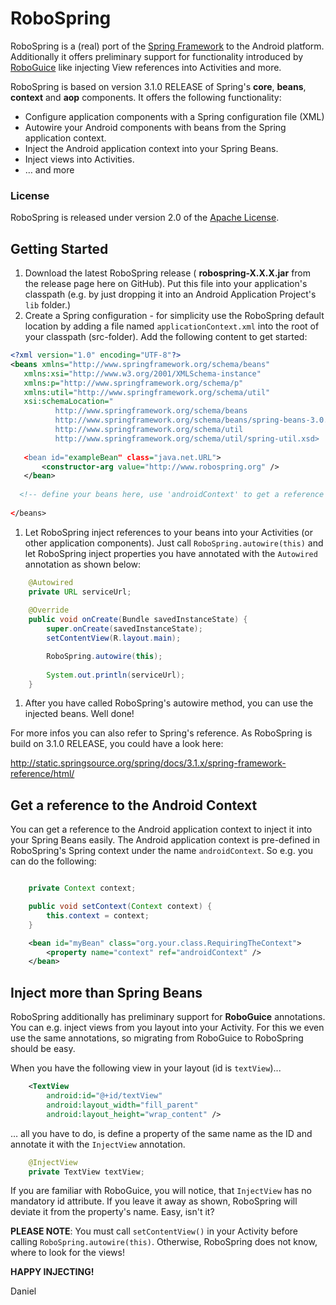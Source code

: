 # RoboSpring
RoboSpring is a (real) port of the [Spring Framework](http://www.springsource.org/spring-framework) to the Android platform. Additionally it offers preliminary support for functionality introduced by [RoboGuice](https://github.com/roboguice/roboguice) like injecting View references into Activities and more.

RoboSpring is based on version 3.1.0 RELEASE of Spring's **core**, **beans**, **context** and **aop** components. It offers the following functionality:

* Configure application components with a Spring configuration file (XML)
* Autowire your Android components with beans from the Spring application context.
* Inject the Android application context into your Spring Beans.
* Inject views into Activities.
* … and more

### License
RoboSpring is released under version 2.0 of the
[Apache License](http://www.apache.org/licenses/LICENSE-2.0).

## Getting Started

 1. Download the latest RoboSpring release ( **robospring-X.X.X.jar** from the release page here on GitHub). Put this file into your application's classpath (e.g. by just dropping it into an Android Application Project's `lib` folder.)
 1. Create a Spring configuration - for simplicity use the RoboSpring default location by adding a file named `applicationContext.xml` into the root of your classpath (src-folder). Add the following content to get started:
 
 ```xml
<?xml version="1.0" encoding="UTF-8"?>
<beans xmlns="http://www.springframework.org/schema/beans"
	xmlns:xsi="http://www.w3.org/2001/XMLSchema-instance"
	xmlns:p="http://www.springframework.org/schema/p"
	xmlns:util="http://www.springframework.org/schema/util"
	xsi:schemaLocation="
           http://www.springframework.org/schema/beans
           http://www.springframework.org/schema/beans/spring-beans-3.0.xsd
           http://www.springframework.org/schema/util
           http://www.springframework.org/schema/util/spring-util.xsd>
           
	<bean id="exampleBean" class="java.net.URL">
		<constructor-arg value="http://www.robospring.org" />
	</bean>
           
   <!-- define your beans here, use 'androidContext' to get a reference to your app's application context -->        
           
</beans>
 ```
 1. Let RoboSpring inject references to your beans into your Activities (or other application components). Just call `RoboSpring.autowire(this)` and let RoboSpring inject properties you have annotated with the `Autowired` annotation as shown below:
  
```java
	@Autowired
	private URL serviceUrl;
	
	@Override
	public void onCreate(Bundle savedInstanceState) {
		super.onCreate(savedInstanceState);
		setContentView(R.layout.main);

		RoboSpring.autowire(this);
		
		System.out.println(serviceUrl);
	}

```
1. After you have called RoboSpring's autowire method, you can use the injected beans. Well done!

For more infos you can also refer to Spring's reference. As RoboSpring is build on 3.1.0 RELEASE, you could have a look here:

http://static.springsource.org/spring/docs/3.1.x/spring-framework-reference/html/


## Get a reference to the Android Context
You can get a reference to the Android application context to inject it into your Spring Beans easily. The Android application context is pre-defined in RoboSpring's Spring context under the name `androidContext`. So e.g. you can do the following:
  
```java

	private Context context;

	public void setContext(Context context) {
		this.context = context;
	}
```

```xml
	<bean id="myBean" class="org.your.class.RequiringTheContext">
		<property name="context" ref="androidContext" />
	</bean>
```

## Inject more than Spring Beans
RoboSpring additionally has preliminary support for **RoboGuice** annotations. You can e.g. inject views from you layout into your Activity. For this we even use the same annotations, so migrating from RoboGuice to RoboSpring should be easy.

When you have the following view in your layout (id is `textView`)...

```xml
    <TextView
        android:id="@+id/textView"
        android:layout_width="fill_parent"
        android:layout_height="wrap_content" />
```
… all you have to do, is define a property of the same name as the ID and annotate it with the `InjectView` annotation.
        
```java
	@InjectView
	private TextView textView;
```
If you are familiar with RoboGuice, you will notice, that `InjectView` has no mandatory id attribute. If you leave it away as shown, RoboSpring will deviate it from the property's name. Easy, isn't it?

**PLEASE NOTE**: You must call `setContentView()` in your Activity before calling `RoboSpring.autowire(this)`. Otherwise, RoboSpring does not know, where to look for the views!


**HAPPY INJECTING!**

Daniel